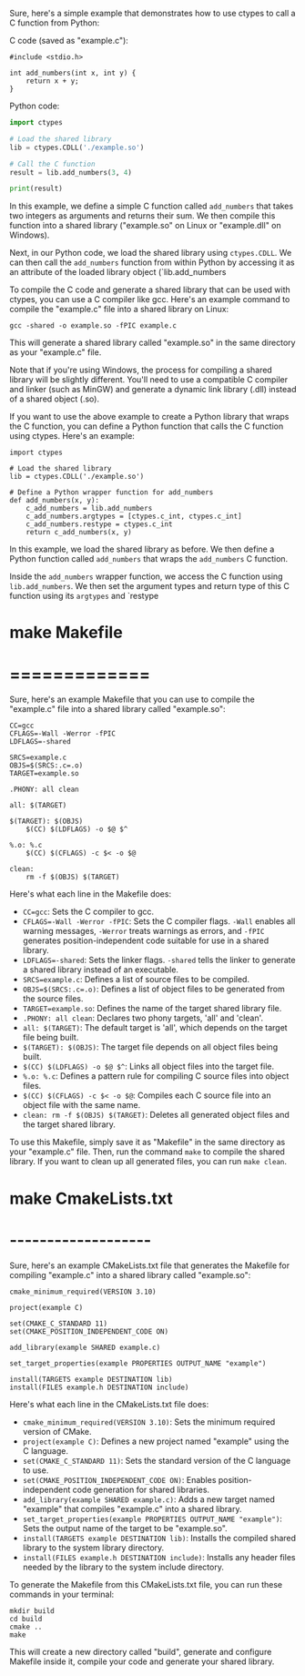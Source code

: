 

Sure, here's a simple example that demonstrates how to use ctypes to call a C function from Python:

C code (saved as "example.c"):

```
#include <stdio.h>

int add_numbers(int x, int y) {
    return x + y;
}
```

Python code:

```python
import ctypes

# Load the shared library
lib = ctypes.CDLL('./example.so')

# Call the C function
result = lib.add_numbers(3, 4)

print(result)
```

In this example, we define a simple C function called `add_numbers` that takes two integers as arguments and returns their sum. We then compile this function into a shared library ("example.so" on Linux or "example.dll" on Windows). 

Next, in our Python code, we load the shared library using `ctypes.CDLL`. We can then call the `add_numbers` function from within Python by accessing it as an attribute of the loaded library object (`lib.add_numbers



To compile the C code and generate a shared library that can be used with ctypes, you can use a C compiler like gcc. Here's an example command to compile the "example.c" file into a shared library on Linux:

```
gcc -shared -o example.so -fPIC example.c
```

This will generate a shared library called "example.so" in the same directory as your "example.c" file. 

Note that if you're using Windows, the process for compiling a shared library will be slightly different. You'll need to use a compatible C compiler and linker (such as MinGW) and generate a dynamic link library (.dll) instead of a shared object (.so).







If you want to use the above example to create a Python library that wraps the C function, you can define a Python function that calls the C function using ctypes. Here's an example:

```
import ctypes

# Load the shared library
lib = ctypes.CDLL('./example.so')

# Define a Python wrapper function for add_numbers
def add_numbers(x, y):
    c_add_numbers = lib.add_numbers
    c_add_numbers.argtypes = [ctypes.c_int, ctypes.c_int]
    c_add_numbers.restype = ctypes.c_int
    return c_add_numbers(x, y)
```

In this example, we load the shared library as before. We then define a Python function called `add_numbers` that wraps the `add_numbers` C function. 

Inside the `add_numbers` wrapper function, we access the C function using `lib.add_numbers`. We then set the argument types and return type of this C function using its `argtypes` and `restype



# make Makefile
# =============


Sure, here's an example Makefile that you can use to compile the "example.c" file into a shared library called "example.so":

```
CC=gcc
CFLAGS=-Wall -Werror -fPIC
LDFLAGS=-shared

SRCS=example.c
OBJS=$(SRCS:.c=.o)
TARGET=example.so

.PHONY: all clean

all: $(TARGET)

$(TARGET): $(OBJS)
	$(CC) $(LDFLAGS) -o $@ $^

%.o: %.c
	$(CC) $(CFLAGS) -c $< -o $@

clean:
	rm -f $(OBJS) $(TARGET)
```

Here's what each line in the Makefile does:

- `CC=gcc`: Sets the C compiler to gcc.
- `CFLAGS=-Wall -Werror -fPIC`: Sets the C compiler flags. `-Wall` enables all warning messages, `-Werror` treats warnings as errors, and `-fPIC` generates position-independent code suitable for use in a shared library.
- `LDFLAGS=-shared`: Sets the linker flags. `-shared` tells the linker to generate a shared library instead of an executable.
- `SRCS=example.c`: Defines a list of source files to be compiled.
- `OBJS=$(SRCS:.c=.o)`: Defines a list of object files to be generated from the source files.
- `TARGET=example.so`: Defines the name of the target shared library file.
- `.PHONY: all clean`: Declares two phony targets, 'all' and 'clean'.
- `all: $(TARGET)`: The default target is 'all', which depends on the target file being built.
- `$(TARGET): $(OBJS)`: The target file depends on all object files being built.
- `$(CC) $(LDFLAGS) -o $@ $^`: Links all object files into the target file.
- `%.o: %.c`: Defines a pattern rule for compiling C source files into object files.
- `$(CC) $(CFLAGS) -c $< -o $@`: Compiles each C source file into an object file with the same name.
- `clean: rm -f $(OBJS) $(TARGET)`: Deletes all generated object files and the target shared library.

To use this Makefile, simply save it as "Makefile" in the same directory as your "example.c" file. Then, run the command `make` to compile the shared library. If you want to clean up all generated files, you can run `make clean`.




# make CmakeLists.txt
# -------------------


Sure, here's an example CMakeLists.txt file that generates the Makefile for compiling "example.c" into a shared library called "example.so":

```
cmake_minimum_required(VERSION 3.10)

project(example C)

set(CMAKE_C_STANDARD 11)
set(CMAKE_POSITION_INDEPENDENT_CODE ON)

add_library(example SHARED example.c)

set_target_properties(example PROPERTIES OUTPUT_NAME "example")

install(TARGETS example DESTINATION lib)
install(FILES example.h DESTINATION include)
```

Here's what each line in the CMakeLists.txt file does:

- `cmake_minimum_required(VERSION 3.10)`: Sets the minimum required version of CMake.
- `project(example C)`: Defines a new project named "example" using the C language.
- `set(CMAKE_C_STANDARD 11)`: Sets the standard version of the C language to use.
- `set(CMAKE_POSITION_INDEPENDENT_CODE ON)`: Enables position-independent code generation for shared libraries.
- `add_library(example SHARED example.c)`: Adds a new target named "example" that compiles "example.c" into a shared library.
- `set_target_properties(example PROPERTIES OUTPUT_NAME "example")`: Sets the output name of the target to be "example.so".
- `install(TARGETS example DESTINATION lib)`: Installs the compiled shared library to the system library directory.
- `install(FILES example.h DESTINATION include)`: Installs any header files needed by the library to the system include directory.

To generate the Makefile from this CMakeLists.txt file, you can run these commands in your terminal:

```
mkdir build
cd build
cmake ..
make
```

This will create a new directory called "build", generate and configure Makefile inside it, compile your code and generate your shared library.
